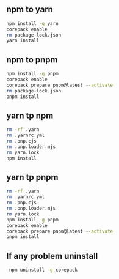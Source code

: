 ## npm to yarn
```bash
npm install -g yarn
corepack enable
rm package-lock.json
yarn install
```

## npm to pnpm
```bash
npm install -g pnpm
corepack enable
corepack prepare pnpm@latest --activate
rm package-lock.json
pnpm install
```

## yarn tp npm
```bash
rm -rf .yarn
rm .yarnrc.yml
rm .pnp.cjs
rm .pnp.loader.mjs
rm yarn.lock
npm install
```

## yarn tp pnpm
```bash
rm -rf .yarn
rm .yarnrc.yml
rm .pnp.cjs
rm .pnp.loader.mjs
rm yarn.lock
npm install -g pnpm
corepack enable
corepack prepare pnpm@latest --activate
pnpm install

```

## If any problem uninstall
```bash
 npm uninstall -g corepack
```

